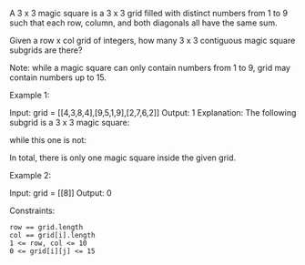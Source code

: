 A 3 x 3 magic square is a 3 x 3 grid filled with distinct numbers from 1 to 9 such that each row, column, and both diagonals all have the same sum.

Given a row x col grid of integers, how many 3 x 3 contiguous magic square subgrids are there?

Note: while a magic square can only contain numbers from 1 to 9, grid may contain numbers up to 15.

Example 1:

Input: grid = [[4,3,8,4],[9,5,1,9],[2,7,6,2]]
Output: 1
Explanation:
The following subgrid is a 3 x 3 magic square:

while this one is not:

In total, there is only one magic square inside the given grid.

Example 2:

Input: grid = [[8]]
Output: 0

Constraints:

    row == grid.length
    col == grid[i].length
    1 <= row, col <= 10
    0 <= grid[i][j] <= 15
